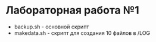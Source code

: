 # Лабораторная работа №1
- backup.sh - основной скрипт
- makedata.sh - скрипт для создания 10 файлов в /LOG